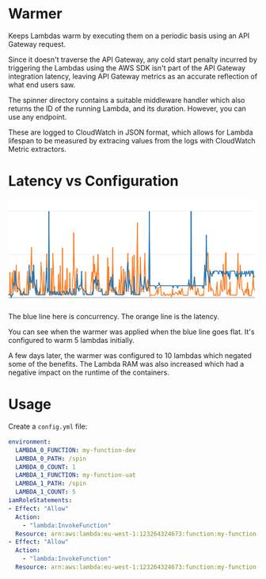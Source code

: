 # Warmer

Keeps Lambdas warm by executing them on a periodic basis using an API Gateway request.

Since it doesn't traverse the API Gateway, any cold start penalty incurred by triggering the Lambdas using
the AWS SDK isn't part of the API Gateway integration latency, leaving API Gateway metrics as an accurate
reflection of what end users saw.

The spinner directory contains a suitable middleware handler which also returns the ID of the running Lambda, and its duration. However, you can use any endpoint.

These are logged to CloudWatch in JSON format, which allows for Lambda lifespan to be measured by extracing values from the logs with CloudWatch Metric extractors.

# Latency vs Configuration

![Latency vs Concurrency](latency_vs_concurrency.png "Latency vs Concurrency")

The blue line here is concurrency. The orange line is the latency.

You can see when the warmer was applied when the blue line goes flat. It's configured to warm 5 lambdas initially.

A few days later, the warmer was configured to 10 lambdas which negated some of the benefits. The Lambda RAM was also increased which had a negative impact on the runtime of the containers.

# Usage

Create a `config.yml` file:

```yaml
environment:
  LAMBDA_0_FUNCTION: my-function-dev
  LAMBDA_0_PATH: /spin
  LAMBDA_0_COUNT: 1
  LAMBDA_1_FUNCTION: my-function-uat
  LAMBDA_1_PATH: /spin
  LAMBDA_1_COUNT: 5
iamRoleStatements:
- Effect: "Allow"
  Action:
    - "lambda:InvokeFunction"
  Resource: arn:aws:lambda:eu-west-1:123264324673:function:my-function-dev
- Effect: "Allow"
  Action:
    - "lambda:InvokeFunction"
  Resource: arn:aws:lambda:eu-west-1:123264324673:function:my-function-prod
```